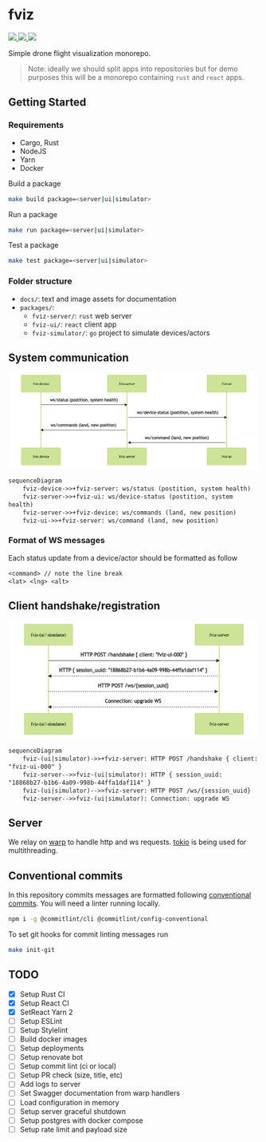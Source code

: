 # fviz

<p align="left">
    <a href="https://github.com/protiumx/fviz/actions/workflows/fviz-ui.yml" alt="fviz-ui">
        <img src="https://github.com/protiumx/fviz/actions/workflows/fviz-ui.yml/badge.svg?branch=main"/>
    </a>
    <a href="https://github.com/protiumx/fviz/actions/workflows/fviz-server.yml" alt="fviz-ui">
        <img src="https://github.com/protiumx/fviz/actions/workflows/fviz-server.yml/badge.svg?branch=main"/>
    </a>
    <a href="https://github.com/protiumx/fviz/actions/workflows/fviz-simulator.yml" alt="fviz-ui">
        <img src="https://github.com/protiumx/fviz/actions/workflows/fviz-simulator.yml/badge.svg?branch=main"/>
    </a>
</p>

Simple drone flight visualization monorepo.

> Note: ideally we should split apps into repositories but for demo purposes this will be a monorepo containing `rust` and `react` apps.

## Getting Started

### Requirements

- Cargo, Rust
- NodeJS
- Yarn
- Docker

Build a package

```bash
make build package=<server|ui|simulator>
```

Run a package

```bash
make run package=<server|ui|simulator>
```

Test a package

```bash
make test package=<server|ui|simulator>
```

### Folder structure

- `docs/`: text and image assets for documentation
- `packages/`:
  - `fviz-server/`: `rust` web server
  - `fviz-ui/`: `react` client app
  - `fviz-simulator/`: `go` project to simulate devices/actors

## System communication

![diagram](./docs/diagram.png)

```mermaid
sequenceDiagram
    fviz-device->>+fviz-server: ws/status (postition, system health)
    fviz-server->>+fviz-ui: ws/device-status (postition, system health)
    fviz-server->>+fviz-device: ws/commands (land, new position)
    fviz-ui->>+fviz-server: ws/command (land, new position)
```

### Format of WS messages

Each status update from a device/actor should be formatted as follow
```
<command> // note the line break
<lat> <lng> <alt>
```

## Client handshake/registration

![diagram](./docs/handshake.png)

```mermaid
sequenceDiagram
    fviz-(ui|simulator)->>+fviz-server: HTTP POST /handshake { client: "fviz-ui-000" }
    fviz-server-->>fviz-(ui|simulator): HTTP { session_uuid: "18868b27-b1b6-4a09-998b-44ffa1daf114" }
    fviz-(ui|simulator)-->>fviz-server: HTTP POST /ws/{session_uuid}
    fviz-server-->>fviz-(ui|simulator): Connection: upgrade WS
```

## Server

We relay on [warp](https://github.com/seanmonstar/warp) to handle http and ws requests.
[tokio](https://github.com/tokio-rs/tokio) is being used for multithreading.

## Conventional commits

In this repository commits messages are formatted following [conventional commits](https://www.conventionalcommits.org/en/v1.0.0/).
You will need a linter running locally.

```bash
npm i -g @commitlint/cli @commitlint/config-conventional
```

To set git hooks for commit linting messages run 
```bash
make init-git
```

## TODO

- [x] Setup Rust CI
- [x] Setup React CI
- [x] SetReact Yarn 2
- [ ] Setup ESLint
- [ ] Setup Stylelint
- [ ] Build docker images
- [ ] Setup deployments
- [ ] Setup renovate bot
- [ ] Setup commit lint (ci or local)
- [ ] Setup PR check (size, title, etc)
- [ ] Add logs to server
- [ ] Set Swagger documentation from warp handlers
- [ ] Load configuration in memory
- [ ] Setup server graceful shutdown
- [ ] Setup postgres with docker compose
- [ ] Setup rate limit and payload size
